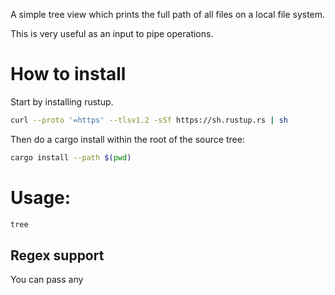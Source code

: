 A simple tree view which prints the full path of all files on a local file system.

This is very useful as an input to pipe operations.

# How to install
Start by installing rustup.
```bash
curl --proto '=https' --tlsv1.2 -sSf https://sh.rustup.rs | sh
```

Then do a cargo install within the root of the source tree:
```bash
cargo install --path $(pwd)
```

# Usage:
```bash
tree
```
## Regex support
You can pass any 
